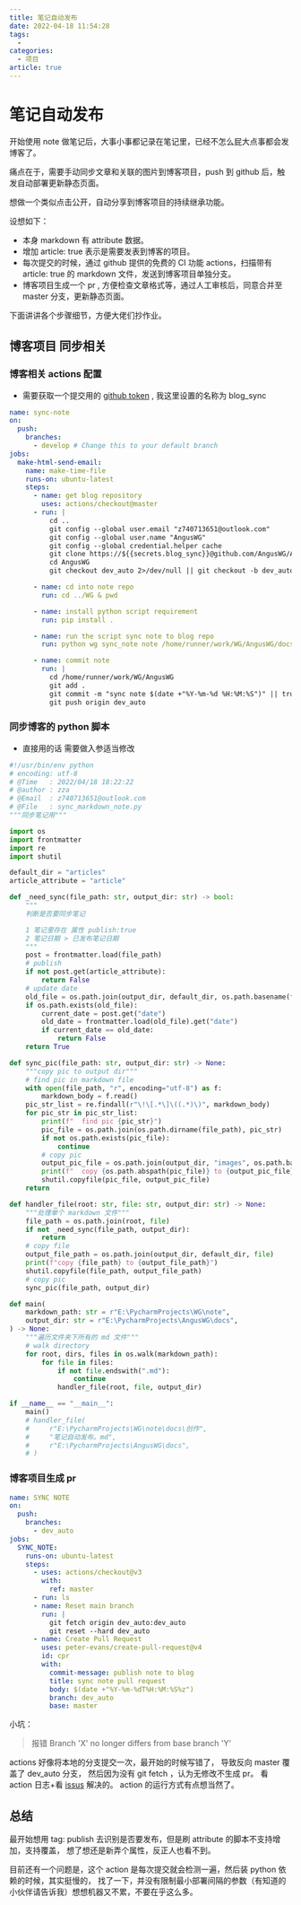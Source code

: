 ```yaml
---
title: 笔记自动发布
date: 2022-04-18 11:54:28
tags:
  - 
categories:
  - 项目
article: true
---
```


# 笔记自动发布

开始使用 note 做笔记后，大事小事都记录在笔记里，已经不怎么屁大点事都会发博客了。

痛点在于，需要手动同步文章和关联的图片到博客项目，push 到 github 后，触发自动部署更新静态页面。

想做一个类似点击公开，自动分享到博客项目的持续继承功能。

设想如下：

- 本身 markdown 有 attribute 数据。
- 增加 article: true 表示是需要发表到博客的项目。
- 每次提交的时候，通过 github 提供的免费的 CI 功能 actions，扫描带有 article: true 的 markdown 文件，发送到博客项目单独分支。
- 博客项目生成一个 pr , 方便检查文章格式等，通过人工审核后，同意合并至 master 分支，更新静态页面。

下面讲讲各个步骤细节，方便大佬们抄作业。

## 博客项目 同步相关

### 博客相关 actions 配置

- 需要获取一个提交用的 [github token](https://github.com/settings/tokens) , 我这里设置的名称为 blog_sync

``` yaml
name: sync-note
on:
  push:
    branches:
      - develop # Change this to your default branch
jobs:
  make-html-send-email:
    name: make-time-file
    runs-on: ubuntu-latest
    steps:
      - name: get blog repository
        uses: actions/checkout@master
      - run: |
          cd ..
          git config --global user.email "z740713651@outlook.com"
          git config --global user.name "AngusWG"
          git config --global credential.helper cache
          git clone https://${{secrets.blog_sync}}@github.com/AngusWG/AngusWG
          cd AngusWG
          git checkout dev_auto 2>/dev/null || git checkout -b dev_auto

      - name: cd into note repo
        run: cd ../WG & pwd

      - name: install python script requirement
        run: pip install .

      - name: run the script sync note to blog repo 
        run: python wg sync_note note /home/runner/work/WG/AngusWG/docs

      - name: commit note
        run: |
          cd /home/runner/work/WG/AngusWG
          git add .
          git commit -m "sync note $(date +"%Y-%m-%d %H:%M:%S")" || true
          git push origin dev_auto
```

### 同步博客的 python 脚本

- 直接用的话 需要做入参适当修改

``` python
#!/usr/bin/env python
# encoding: utf-8
# @Time   : 2022/04/18 18:22:22
# @author : zza
# @Email  : z740713651@outlook.com
# @File   : sync_markdown_note.py
"""同步笔记用"""

import os
import frontmatter
import re
import shutil

default_dir = "articles"
article_attribute = "article"

def _need_sync(file_path: str, output_dir: str) -> bool:
    """
    判断是否要同步笔记

    1 笔记里存在 属性 publish:true
    2 笔记日期 > 已发布笔记日期
    """
    post = frontmatter.load(file_path)
    # publish
    if not post.get(article_attribute):
        return False
    # update date
    old_file = os.path.join(output_dir, default_dir, os.path.basename(file_path))
    if os.path.exists(old_file):
        current_date = post.get("date")
        old_date = frontmatter.load(old_file).get("date")
        if current_date == old_date:
            return False
    return True

def sync_pic(file_path: str, output_dir: str) -> None:
    """copy pic to output dir"""
    # find pic in markdown file
    with open(file_path, "r", encoding="utf-8") as f:
        markdown_body = f.read()
    pic_str_list = re.findall(r"\!\[.*\]\((.*)\)", markdown_body)
    for pic_str in pic_str_list:
        print(f"  find pic {pic_str}")
        pic_file = os.path.join(os.path.dirname(file_path), pic_str)
        if not os.path.exists(pic_file):
            continue
        # copy pic
        output_pic_file = os.path.join(output_dir, "images", os.path.basename(pic_file))
        print(f"  copy {os.path.abspath(pic_file)} to {output_pic_file}")
        shutil.copyfile(pic_file, output_pic_file)
    return

def handler_file(root: str, file: str, output_dir: str) -> None:
    """处理单个 markdown 文件"""
    file_path = os.path.join(root, file)
    if not _need_sync(file_path, output_dir):
        return
    # copy file
    output_file_path = os.path.join(output_dir, default_dir, file)
    print(f"copy {file_path} to {output_file_path}")
    shutil.copyfile(file_path, output_file_path)
    # copy pic
    sync_pic(file_path, output_dir)

def main(
    markdown_path: str = r"E:\PycharmProjects\WG\note",
    output_dir: str = r"E:\PycharmProjects\AngusWG\docs",
) -> None:
    """遍历文件夹下所有的 md 文件"""
    # walk directory
    for root, dirs, files in os.walk(markdown_path):
        for file in files:
            if not file.endswith(".md"):
                continue
            handler_file(root, file, output_dir)

if __name__ == "__main__":
    main()
    # handler_file(
    #     r"E:\PycharmProjects\WG\note\docs\创作",
    #     "笔记自动发布。md",
    #     r"E:\PycharmProjects\AngusWG\docs",
    # )

```

### 博客项目生成 pr

``` yaml
name: SYNC NOTE
on:
  push:
    branches:
      - dev_auto
jobs:
  SYNC_NOTE:
    runs-on: ubuntu-latest
    steps:
      - uses: actions/checkout@v3
        with:
          ref: master
      - run: ls
      - name: Reset main branch
        run: |
          git fetch origin dev_auto:dev_auto
          git reset --hard dev_auto
      - name: Create Pull Request
        uses: peter-evans/create-pull-request@v4
        id: cpr
        with:
          commit-message: publish note to blog
          title: sync note pull request
          body: $(date +"%Y-%m-%dT%H:%M:%S%z")
          branch: dev_auto
          base: master

```

小坑：

> 报错 Branch 'X' no longer differs from base branch 'Y'

actions 好像将本地的分支提交一次，最开始的时候写错了，
导致反向 master 覆盖了 dev_auto 分支，
然后因为没有 git fetch ，认为无修改不生成 pr。
看 action 日志+看 [issus](https://github.com/peter-evans/create-pull-request/issues?q=no+longer+differs+from+base+branch) 解决的。
action 的运行方式有点想当然了。

## 总结

最开始想用 tag: publish 去识别是否要发布，但是刷 attribute 的脚本不支持增加，支持覆盖，
想了想还是新弄个属性，反正人也看不到。

目前还有一个问题是，这个 action 是每次提交就会检测一遍，然后装 python 依赖的时候，其实挺慢的，
找了一下，并没有限制最小部署间隔的参数（有知道的小伙伴请告诉我）想想机器又不累，不要在乎这么多。
